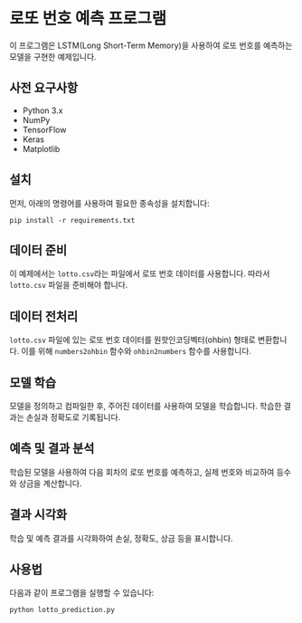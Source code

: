 
# 로또 번호 예측 프로그램

이 프로그램은 LSTM(Long Short-Term Memory)을 사용하여 로또 번호를 예측하는 모델을 구현한 예제입니다.

## 사전 요구사항

- Python 3.x
- NumPy
- TensorFlow
- Keras
- Matplotlib

## 설치

먼저, 아래의 명령어를 사용하여 필요한 종속성을 설치합니다:

```
pip install -r requirements.txt
```

## 데이터 준비

이 예제에서는 `lotto.csv`라는 파일에서 로또 번호 데이터를 사용합니다. 따라서 `lotto.csv` 파일을 준비해야 합니다.

## 데이터 전처리

`lotto.csv` 파일에 있는 로또 번호 데이터를 원핫인코딩벡터(ohbin) 형태로 변환합니다. 이를 위해 `numbers2ohbin` 함수와 `ohbin2numbers` 함수를 사용합니다.

## 모델 학습

모델을 정의하고 컴파일한 후, 주어진 데이터를 사용하여 모델을 학습합니다. 학습한 결과는 손실과 정확도로 기록됩니다.

## 예측 및 결과 분석

학습된 모델을 사용하여 다음 회차의 로또 번호를 예측하고, 실제 번호와 비교하여 등수와 상금을 계산합니다.

## 결과 시각화

학습 및 예측 결과를 시각화하여 손실, 정확도, 상금 등을 표시합니다.

## 사용법

다음과 같이 프로그램을 실행할 수 있습니다:

```python
python lotto_prediction.py
```

